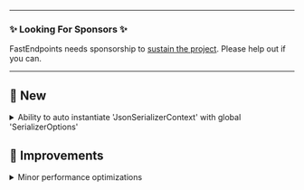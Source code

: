 
---

### ✨ Looking For Sponsors ✨

FastEndpoints needs sponsorship to [sustain the project](https://github.com/FastEndpoints/FastEndpoints/issues/449). Please help out if you can.

---

<!-- <details><summary>title text</summary></details> -->

## 📢 New

<details><summary>Ability to auto instantiate 'JsonSerializerContext' with global 'SerializerOptions'</summary>

```cs
public override void Configure()
{
    ...
    SerializerContext<UpdateAddressCtx>();
}
```

By specifying just the type of the serializer context, instead of supplying an instance as with the existing method, the context will be created using the `SerializerOptions` that you've configured at startup using the `UseFastEndpoints(...)` call.

</details>

## 🚀 Improvements

<details><summary>Minor performance optimizations</summary>

- Job queue message pump improvements

</details>

<!-- ## 🪲 Fixes -->

<!-- ## ⚠️ Minor Breaking Changes -->